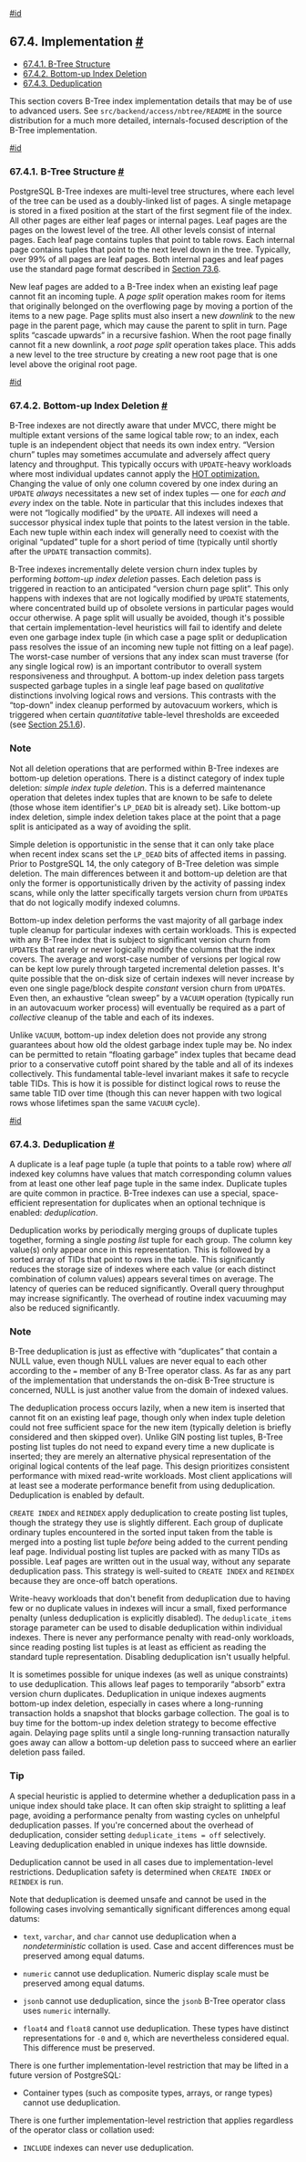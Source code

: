 [#id](#BTREE-IMPLEMENTATION)

## 67.4. Implementation [#](#BTREE-IMPLEMENTATION)

  * [67.4.1. B-Tree Structure](btree-implementation#BTREE-STRUCTURE)
  * [67.4.2. Bottom-up Index Deletion](btree-implementation#BTREE-DELETION)
  * [67.4.3. Deduplication](btree-implementation#BTREE-DEDUPLICATION)

This section covers B-Tree index implementation details that may be of use to advanced users. See `src/backend/access/nbtree/README` in the source distribution for a much more detailed, internals-focused description of the B-Tree implementation.

[#id](#BTREE-STRUCTURE)

### 67.4.1. B-Tree Structure [#](#BTREE-STRUCTURE)

PostgreSQL B-Tree indexes are multi-level tree structures, where each level of the tree can be used as a doubly-linked list of pages. A single metapage is stored in a fixed position at the start of the first segment file of the index. All other pages are either leaf pages or internal pages. Leaf pages are the pages on the lowest level of the tree. All other levels consist of internal pages. Each leaf page contains tuples that point to table rows. Each internal page contains tuples that point to the next level down in the tree. Typically, over 99% of all pages are leaf pages. Both internal pages and leaf pages use the standard page format described in [Section 73.6](storage-page-layout).

New leaf pages are added to a B-Tree index when an existing leaf page cannot fit an incoming tuple. A *page split* operation makes room for items that originally belonged on the overflowing page by moving a portion of the items to a new page. Page splits must also insert a new *downlink* to the new page in the parent page, which may cause the parent to split in turn. Page splits “cascade upwards” in a recursive fashion. When the root page finally cannot fit a new downlink, a *root page split* operation takes place. This adds a new level to the tree structure by creating a new root page that is one level above the original root page.

[#id](#BTREE-DELETION)

### 67.4.2. Bottom-up Index Deletion [#](#BTREE-DELETION)

B-Tree indexes are not directly aware that under MVCC, there might be multiple extant versions of the same logical table row; to an index, each tuple is an independent object that needs its own index entry. “Version churn” tuples may sometimes accumulate and adversely affect query latency and throughput. This typically occurs with `UPDATE`-heavy workloads where most individual updates cannot apply the [HOT optimization.](storage-hot) Changing the value of only one column covered by one index during an `UPDATE` *always* necessitates a new set of index tuples — one for *each and every* index on the table. Note in particular that this includes indexes that were not “logically modified” by the `UPDATE`. All indexes will need a successor physical index tuple that points to the latest version in the table. Each new tuple within each index will generally need to coexist with the original “updated” tuple for a short period of time (typically until shortly after the `UPDATE` transaction commits).

B-Tree indexes incrementally delete version churn index tuples by performing *bottom-up index deletion* passes. Each deletion pass is triggered in reaction to an anticipated “version churn page split”. This only happens with indexes that are not logically modified by `UPDATE` statements, where concentrated build up of obsolete versions in particular pages would occur otherwise. A page split will usually be avoided, though it's possible that certain implementation-level heuristics will fail to identify and delete even one garbage index tuple (in which case a page split or deduplication pass resolves the issue of an incoming new tuple not fitting on a leaf page). The worst-case number of versions that any index scan must traverse (for any single logical row) is an important contributor to overall system responsiveness and throughput. A bottom-up index deletion pass targets suspected garbage tuples in a single leaf page based on *qualitative* distinctions involving logical rows and versions. This contrasts with the “top-down” index cleanup performed by autovacuum workers, which is triggered when certain *quantitative* table-level thresholds are exceeded (see [Section 25.1.6](routine-vacuuming#AUTOVACUUM)).

### Note

Not all deletion operations that are performed within B-Tree indexes are bottom-up deletion operations. There is a distinct category of index tuple deletion: *simple index tuple deletion*. This is a deferred maintenance operation that deletes index tuples that are known to be safe to delete (those whose item identifier's `LP_DEAD` bit is already set). Like bottom-up index deletion, simple index deletion takes place at the point that a page split is anticipated as a way of avoiding the split.

Simple deletion is opportunistic in the sense that it can only take place when recent index scans set the `LP_DEAD` bits of affected items in passing. Prior to PostgreSQL 14, the only category of B-Tree deletion was simple deletion. The main differences between it and bottom-up deletion are that only the former is opportunistically driven by the activity of passing index scans, while only the latter specifically targets version churn from `UPDATE`s that do not logically modify indexed columns.

Bottom-up index deletion performs the vast majority of all garbage index tuple cleanup for particular indexes with certain workloads. This is expected with any B-Tree index that is subject to significant version churn from `UPDATE`s that rarely or never logically modify the columns that the index covers. The average and worst-case number of versions per logical row can be kept low purely through targeted incremental deletion passes. It's quite possible that the on-disk size of certain indexes will never increase by even one single page/block despite *constant* version churn from `UPDATE`s. Even then, an exhaustive “clean sweep” by a `VACUUM` operation (typically run in an autovacuum worker process) will eventually be required as a part of *collective* cleanup of the table and each of its indexes.

Unlike `VACUUM`, bottom-up index deletion does not provide any strong guarantees about how old the oldest garbage index tuple may be. No index can be permitted to retain “floating garbage” index tuples that became dead prior to a conservative cutoff point shared by the table and all of its indexes collectively. This fundamental table-level invariant makes it safe to recycle table TIDs. This is how it is possible for distinct logical rows to reuse the same table TID over time (though this can never happen with two logical rows whose lifetimes span the same `VACUUM` cycle).

[#id](#BTREE-DEDUPLICATION)

### 67.4.3. Deduplication [#](#BTREE-DEDUPLICATION)

A duplicate is a leaf page tuple (a tuple that points to a table row) where *all* indexed key columns have values that match corresponding column values from at least one other leaf page tuple in the same index. Duplicate tuples are quite common in practice. B-Tree indexes can use a special, space-efficient representation for duplicates when an optional technique is enabled: *deduplication*.

Deduplication works by periodically merging groups of duplicate tuples together, forming a single *posting list* tuple for each group. The column key value(s) only appear once in this representation. This is followed by a sorted array of TIDs that point to rows in the table. This significantly reduces the storage size of indexes where each value (or each distinct combination of column values) appears several times on average. The latency of queries can be reduced significantly. Overall query throughput may increase significantly. The overhead of routine index vacuuming may also be reduced significantly.

### Note

B-Tree deduplication is just as effective with “duplicates” that contain a NULL value, even though NULL values are never equal to each other according to the `=` member of any B-Tree operator class. As far as any part of the implementation that understands the on-disk B-Tree structure is concerned, NULL is just another value from the domain of indexed values.

The deduplication process occurs lazily, when a new item is inserted that cannot fit on an existing leaf page, though only when index tuple deletion could not free sufficient space for the new item (typically deletion is briefly considered and then skipped over). Unlike GIN posting list tuples, B-Tree posting list tuples do not need to expand every time a new duplicate is inserted; they are merely an alternative physical representation of the original logical contents of the leaf page. This design prioritizes consistent performance with mixed read-write workloads. Most client applications will at least see a moderate performance benefit from using deduplication. Deduplication is enabled by default.

`CREATE INDEX` and `REINDEX` apply deduplication to create posting list tuples, though the strategy they use is slightly different. Each group of duplicate ordinary tuples encountered in the sorted input taken from the table is merged into a posting list tuple *before* being added to the current pending leaf page. Individual posting list tuples are packed with as many TIDs as possible. Leaf pages are written out in the usual way, without any separate deduplication pass. This strategy is well-suited to `CREATE INDEX` and `REINDEX` because they are once-off batch operations.

Write-heavy workloads that don't benefit from deduplication due to having few or no duplicate values in indexes will incur a small, fixed performance penalty (unless deduplication is explicitly disabled). The `deduplicate_items` storage parameter can be used to disable deduplication within individual indexes. There is never any performance penalty with read-only workloads, since reading posting list tuples is at least as efficient as reading the standard tuple representation. Disabling deduplication isn't usually helpful.

It is sometimes possible for unique indexes (as well as unique constraints) to use deduplication. This allows leaf pages to temporarily “absorb” extra version churn duplicates. Deduplication in unique indexes augments bottom-up index deletion, especially in cases where a long-running transaction holds a snapshot that blocks garbage collection. The goal is to buy time for the bottom-up index deletion strategy to become effective again. Delaying page splits until a single long-running transaction naturally goes away can allow a bottom-up deletion pass to succeed where an earlier deletion pass failed.

### Tip

A special heuristic is applied to determine whether a deduplication pass in a unique index should take place. It can often skip straight to splitting a leaf page, avoiding a performance penalty from wasting cycles on unhelpful deduplication passes. If you're concerned about the overhead of deduplication, consider setting `deduplicate_items = off` selectively. Leaving deduplication enabled in unique indexes has little downside.

Deduplication cannot be used in all cases due to implementation-level restrictions. Deduplication safety is determined when `CREATE INDEX` or `REINDEX` is run.

Note that deduplication is deemed unsafe and cannot be used in the following cases involving semantically significant differences among equal datums:

* `text`, `varchar`, and `char` cannot use deduplication when a *nondeterministic* collation is used. Case and accent differences must be preserved among equal datums.

* `numeric` cannot use deduplication. Numeric display scale must be preserved among equal datums.

* `jsonb` cannot use deduplication, since the `jsonb` B-Tree operator class uses `numeric` internally.

* `float4` and `float8` cannot use deduplication. These types have distinct representations for `-0` and `0`, which are nevertheless considered equal. This difference must be preserved.

There is one further implementation-level restriction that may be lifted in a future version of PostgreSQL:

* Container types (such as composite types, arrays, or range types) cannot use deduplication.

There is one further implementation-level restriction that applies regardless of the operator class or collation used:

* `INCLUDE` indexes can never use deduplication.